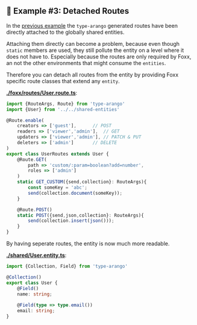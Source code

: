 ## 🥑 Example #3: Detached Routes

In the [previous example](../2-roles) the `type-arango` generated routes have been directly 
attached to the globally shared entities.  

Attaching them directly can become a problem, because even though `static` members
are used, they still pollute the entity on a level where it does not have to.
Especially because the routes are only required by Foxx, an not the other 
environments that might consume the `entities`.

Therefore you can detach all routes from the entity by providing Foxx 
specific route classes that extend any `entity`.

**[./foxx/routes/User.route.ts]()**:
```ts
import {RouteArgs, Route} from 'type-arango'
import {User} from '../../shared-entities'

@Route.enable(
    creators => ['guest'],		// POST
    readers => ['viewer','admin'],	// GET
    updaters => ['viewer','admin'],	// PATCH & PUT
    deleters => ['admin']		// DELETE
)
export class UserRoutes extends User {
    @Route.GET(
        path => 'custom/:param=boolean?add=number',
        roles => ['admin']
    )
    static GET_CUSTOM({send,collection}: RouteArgs){
        const someKey = 'abc';
        send(collection.document(someKey));
    }

    @Route.POST()
    static POST({send,json,collection}: RouteArgs){
        send(collection.insert(json()));
    }
}
```

By having seperate routes, the entity is now much more readable.

**[./shared/User.entity.ts]()**:
```ts
import {Collection, Field} from 'type-arango'

@Collection()
export class User {
    @Field()
    name: string;
    
    @Field(type => type.email())
    email: string;
}
```